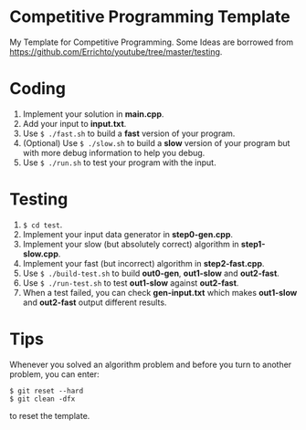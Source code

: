# Competitive Programming Template
My Template for Competitive Programming.
Some Ideas are borrowed from https://github.com/Errichto/youtube/tree/master/testing.

# Coding

1. Implement your solution in **main.cpp**.
2. Add your input to **input.txt**.
3. Use `$ ./fast.sh` to build a **fast** version of your program.
4. (Optional) Use `$ ./slow.sh` to build a **slow** version of your program but with more debug information to help you debug.
5. Use `$ ./run.sh` to test your program with the input.

# Testing

1. `$ cd test`.
2. Implement your input data generator in **step0-gen.cpp**.
3. Implement your slow (but absolutely correct) algorithm in **step1-slow.cpp**.
4. Implement your fast (but incorrect) algorithm in **step2-fast.cpp**.
5. Use `$ ./build-test.sh` to build **out0-gen**, **out1-slow** and **out2-fast**.
6. Use `$ ./run-test.sh` to test **out1-slow** against **out2-fast**.
7. When a test failed, you can check **gen-input.txt** which makes **out1-slow** and **out2-fast** output different results.

# Tips
Whenever you solved an algorithm problem and before you turn to another problem, you can enter:  
  
`$ git reset --hard`  
`$ git clean -dfx`  
  
to reset the template.  